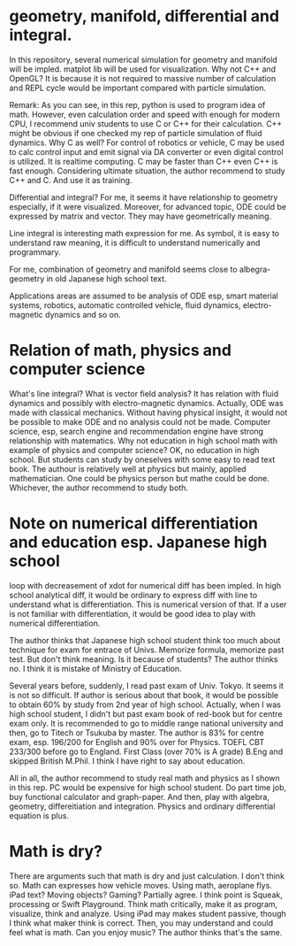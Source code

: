 # geometry, manifold, differential and integral.

In this repository, several numerical simulation for geometry and manifold will be impled. matplot lib will be used for visualization. Why not C++ and OpenGL? It is because it is not required to massive number of calculation and REPL cycle would be important compared with particle simulation.

Remark:
As you can see, in this rep, python is used to program idea of math. However, even calculation order and speed with enough for modern CPU, I recommend univ students to use C or C++ for their calculation. C++ might be obvious if one checked my rep of particle simulation of fluid dynamics. Why C as well? For control of robotics or vehicle, C may be used to calc control input and emit signal via DA converter or even digital control is utilized. It is realtime computing. C may be faster than C++ even C++ is fast enough. Considering ultimate situation, the author recommend to study C++ and C. And use it as training.

Differential and integral? For me, it seems it have relationship to geometry especially, if it were visualized. Moreover, for advanced topic, ODE could be expressed by matrix and vector. They may have geometrically meaning.

Line integral is interesting math expression for me. As symbol, it is easy to understand raw meaning, it is difficult to understand numerically and programmary.

For me, combination of geometry and manifold seems close to albegra-geometry in old Japanese high school text.

Applications areas are assumed to be analysis of ODE esp, smart material systems, robotics, automatic controlled vehicle, fluid dynamics, electro-magnetic dynamics and so on.

# Relation of math, physics and computer science

What's line integral? What is vector field analysis? It has relation with fluid dynamics and possibly with electro-magnetic dynamics. Actually, ODE was made with classical mechanics. Without having physical insight, it would not be possible to make ODE and no analysis could not be made. Computer science, esp, search engine and recommendation engine have strong relationship with matematics. Why not education in high school math with example of physics and computer science? OK, no education in high school. But students can study by oneselves with some easy to read text book. The authour is relatively well at physics but mainly, applied mathematician. One could be physics person but mathe could be done. Whichever, the author recommend to study both.

# Note on numerical differentiation and education esp. Japanese high school

loop with decreasement of xdot for numerical diff has been impled. In high school analytical diff, it would be ordinary to express diff with line to understand what is differentiation. This is numerical version of that. If a user is not familiar with differentiation, it would be good idea to play with numerical differentiation.

The author thinks that Japanese high school student think too much about technique for exam for entrace of Univs. Memorize formula, memorize past test. But don't think meaning. Is it because of students? The author thinks no. I think it is mistake of Ministry of Education.

Several years before, suddenly, I read past exam of Univ. Tokyo. It seems it is not so difficult. If author is serious about that book, it would be possible to obtain 60% by study from 2nd year of high school. Actually, when I was high school student, I didn't but past exam book of red-book but for centre exam only. It is recommended to go to middle range national university and then, go to Titech or Tsukuba by master. The author is 83% for centre exam, esp. 196/200 for English and 90% over for Physics. TOEFL CBT 233/300 before go to England. First Class (over 70% is A grade) B.Eng and skipped British M.Phil. I think I have right to say about education.

All in all, the author recommend to study real math and physics as I shown in this rep. PC would be expensive for high school student. Do part time job, buy functional calculator and graph-paper. And then, play with algebra, geometry, differeitiation and integration. Physics and ordinary differential equation is plus.

# Math is dry?

There are arguments such that math is dry and just calculation. I don't think so. Math can expresses how vehicle moves. Using math, aeroplane flys. iPad text? Moving objects? Gaming? Partially agree. I think point is Squeak, processing or Swift Playground. Think math critically, make it as program, visualize, think and analyze. Using iPad may makes student passive, though I think what maker think is correct. Then, you may understand and could feel what is math. Can you enjoy music? The author thinks that's the same.
